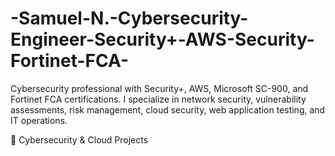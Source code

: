 # -Samuel-N.-Cybersecurity-Engineer-Security+-AWS-Security-Fortinet-FCA-
Cybersecurity professional with Security+, AWS, Microsoft SC-900, and Fortinet FCA certifications. I specialize in network security, vulnerability assessments, risk management, cloud security, web application testing, and IT operations.

 🔐 Cybersecurity & Cloud Projects


